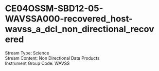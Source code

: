 # CE04OSSM-SBD12-05-WAVSSA000-recovered_host-wavss_a_dcl_non_directional_recovered

Stream Type: Science<br>
Stream Content: Non Directional Data Products<br>
Instrument Group Code: WAVSS<br>
